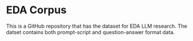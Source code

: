 # EDA Corpus
This is a GitHub repository that has the dataset for EDA LLM research. The datset contains both prompt-script and question-answer format data.
